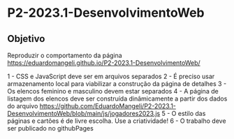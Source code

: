 # P2-2023.1-DesenvolvimentoWeb

## Objetivo
Reproduzir o comportamento da página https://eduardomangeli.github.io/P2-2023.1-DesenvolvimentoWeb/

1 - CSS e JavaScript deve ser em arquivos separados
2 - É preciso usar armazenamento local para viabilizar a construção da página de detalhes
3 - Os elencos feminino e masculino devem estar separados
4 - A página de listagem dos elencos deve ser construída dinâmicamente a partir dos dados do arquivo https://github.com/EduardoMangeli/P2-2023.1-DesenvolvimentoWeb/blob/main/js/jogadores2023.js
5 - O estilo das páginas e cartões é de livre escolha. Use a criatividade!
6 - O trabalho deve ser publicado no githubPages

